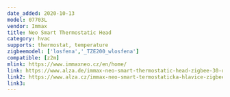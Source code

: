 ```yaml
---
date_added: 2020-10-13
model: 07703L
vendor: Immax
title: Neo Smart Thermostatic Head
category: hvac
supports: thermostat, temperature
zigbeemodel: ['losfena','_TZE200_wlosfena']
compatible: [z2m]
mlink: https://www.immaxneo.cz/en/home/
link: https://www.alza.de/immax-neo-smart-thermostatic-head-zigbee-30-d5837168.htm
link2: https://www.alza.cz/immax-neo-smart-termostaticka-hlavice-zigbee-3-0-d5837168.htm
link3: 
---
```


